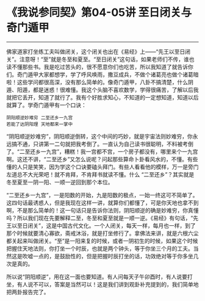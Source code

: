 # 《我说参同契》第04-05讲 至日闭关与奇门遁甲

------

佛家道家打坐练工夫叫做闭关，这个闭关也出在《易经》上——“先王以至日闭关”。注意呀！“至”就是冬至和夏至。“至日闭关”这句话，如果老师们不传，谁也读不懂那些书。我是吃过苦头的，很不愿意你们也吃苦，所以我知道了就告诉你们。奇门遁甲大家都想学，学了呼风唤雨，撒豆成兵，不做个诸葛亮也做个诸葛暗啦！这些学问都很高深，没有那么简单的。像奇门遁甲，八卦不搞清楚，什么阴遁、阳遁，都是迷惑！很难懂。我这个头脑不喜欢数学，学得很痛苦，了解以后我就把它丢开，知道了就行了。我有个好胜求知心，不知道的一定想知道，知道以后就算了。学奇门遁甲有一个口诀：

```
阴阳顺逆妙难穷 二至还乡一九宫
若能了达阴阳理 天地都来一掌中
```

“阴阳顺逆妙难穷”，阴阳顺逆倒转，这个中间的巧妙，就是宇宙法则妙难穷，你永远搞不通，只讲第一二句就把我考倒了。一直认为自己读书很聪明，不料被考倒了。“二至还乡一九宫”，糟糕！我一宫都不宫，一个房子都没有，哪里来个一九宫啊。这还不讲，“二至还乡”又怎么说呢？问起那些算命卜卦看风水的，不懂。有些懂的人只是笑笑，因为学这个口诀要磕头拜门。有些人看看他的模样，万一是旁门左道总不大光荣吧！就不肯拜，不肯拜书就读不懂。什么 “二至还乡”？其实就是冬至夏至一阴一阳、一顺一逆回到那个本位。

“二至还乡一九宫”，一是阳数的开始，九是阳数的极点，一始一终这可不简单了。这四句话最诱惑人，但是我现在这样一讲，就算你们都懂了，可是你天地也拿不到啊，不是那么简单的！这一句话只是告诉你法则，阴阳顺逆的确是妙难穷，你真懂吗？所以我们现在先要解释二至，冬至和夏至就是一顺一逆。《易经》有句话，“先王以至日闭关”，这是中国古代文化。一个人闭关，每天一样，每月也一样，到了那个时候就要清心寡欲，斋戒沐浴，就是打坐修行了。拿佛法来讲，就是六根六尘都关起来叫做闭关。“至”是一阳来复的时候，或者一阴初生的时候，如果这个时候把握住天地法则，你打坐一个时辰，也就是两个钟头，等于你坐三个月的工夫。当然这是吹嘘一点的，是鼓励性的，但是把握时辰打坐的话，功效绝对等于你多坐几次是真的。

所以说“阴阳顺逆”，用在这一面也要知道。有人问每天子午卯酉时，有人说要打坐，有人说不可以，答案是当然可以！这是我们讲到观卦补充提到的，我们简单地把两卦报告完了。